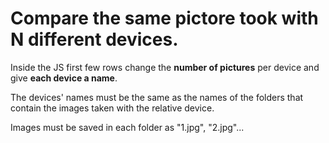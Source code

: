 # Compare the same pictore took with N different devices.

Inside the JS first few rows change the **number of pictures** per device and give **each device a name**.

The devices' names must be the same as the names of the folders that contain the images taken with the relative device.

Images must be saved in each folder as "1.jpg", "2.jpg"...
